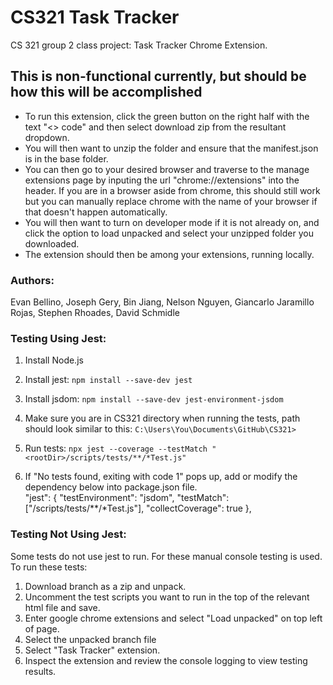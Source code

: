 # CS321 Task Tracker
CS 321 group 2 class project: Task Tracker Chrome Extension.

## This is non-functional currently, but should be how this will be accomplished
- To run this extension, click the green button on the right half with the text "<> code" and then select download zip from the resultant dropdown. 
- You will then want to unzip the folder and ensure that the manifest.json is in the base folder. 
- You can then go to your desired browser and traverse to the manage extensions page by inputing the url "chrome://extensions" into the header. If you are in a browser aside from chrome, this should still work but you can manually replace chrome with the name of your browser if that doesn't happen automatically.
- You will then want to turn on developer mode if it is not already on, and click the option to load unpacked and select your unzipped folder you downloaded.
- The extension should then be among your extensions, running locally.

### Authors:
Evan Bellino,
Joseph Gery,
Bin Jiang,
Nelson Nguyen,
Giancarlo Jaramillo Rojas,
Stephen Rhoades,
David Schmidle

### Testing Using Jest:
1. Install Node.js

2. Install jest: `npm install --save-dev jest`

3. Install jsdom: `npm install --save-dev jest-environment-jsdom`

4. Make sure you are in CS321 directory when running the tests, path should look similar to this: `C:\Users\You\Documents\GitHub\CS321>`

5. Run tests: `npx jest --coverage --testMatch "<rootDir>/scripts/tests/**/*Test.js"`

4. If "No tests found, exiting with code 1" pops up, add or modify the dependency below into package.json file.    
    "jest": {
    "testEnvironment": "jsdom",
    "testMatch": ["<rootDir>/scripts/tests/**/*Test.js"],
    "collectCoverage": true
    },




### Testing Not Using Jest:
Some tests do not use jest to run. For these manual console testing is used. To run these tests:

1. Download branch as a zip and unpack.
2. Uncomment the test scripts you want to run in the top of the relevant html file and save.
3. Enter google chrome extensions and select "Load unpacked" on top left of page.
4. Select the unpacked branch file
5. Select "Task Tracker" extension.
6. Inspect the extension and review the console logging to view testing results.
